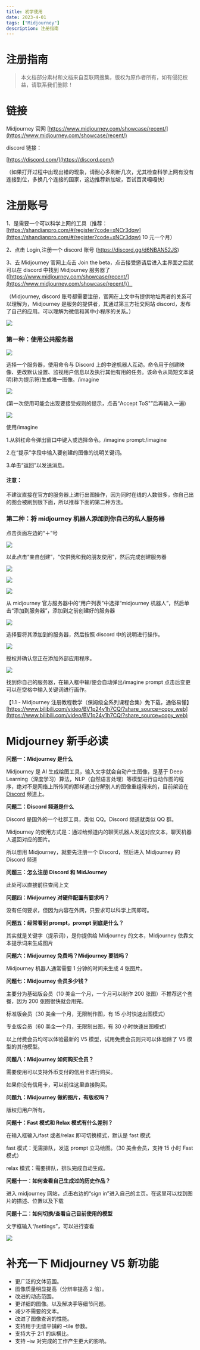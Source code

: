 ```yaml
---
title: 初学使用
date: 2023-4-01
tags: ["Midjourney"]
description: 注册指南
---
```


# 注册指南

> 本文档部分素材和文档来自互联网搜集，版权为原作者所有，如有侵犯权益，请联系我们删除！

# 链接

Midjourney 官网 [https://www.midjourney.com/showcase/recent/](https://www.midjourney.com/showcase/recent/)

discord 链接：

[https://discord.com/](https://discord.com/)

（如果打开过程中出现出错的现象，请耐心多刷新几次，尤其检查科学上网有没有连接到位，多换几个连接的国家，这边推荐新加坡，百试百灵嘎嘎快）

# 注册账号

1、是需要一个可以科学上网的工具（推荐：[https://shandianpro.com/#/register?code=xNCr3dqw](https://shandianpro.com/#/register?code=xNCr3dqw) 10 元一个月）

2、点击 Login,注册一个 discord 账号 (https://discord.gg/d6NBAN52JS)

3、去 Midjourney 官网上点击 Join the beta，点击接受邀请后进入主界面之后就可以在 discord 中找到 Midjourney 服务器了([https://www.midjourney.com/showcase/recent/](https://www.midjourney.com/showcase/recent/)）

（Midjourney, discord 账号都需要注册，官网在上文中有提供地址两者的关系可以理解为，Midjourney 是服务的提供者，其通过第三方社交网站 discord，发布了自己的应用。可以理解为微信和其中小程序的关系。）

![](/GXxibli4SoXOxBxSfiCcA5iAnxe.png)

### 第一种：使用公共服务器

![](/J0CCbzWRRoIrSkxdBjicMhW1nmd.jpg)

选择一个服务器，使用命令与 Discord 上的中途机器人互动。命令用于创建映像、更改默认设置、监视用户信息以及执行其他有用的任务。该命令从简短文本说明(称为提示符)生成唯一图像。/imagine

![](/Ou1BbKhpEo90Zjx4w8kcKDAfnMf.jpg)

(第一次使用可能会出现要接受规则的提示，点击“Accept ToS"”后再输入一遍)

![](/BmlcbKgQEoE49bxIQmBclPTencd.jpg)

使用/imagine

1.从斜杠命令弹出窗口中键入或选择命令。/imagine prompt:/imagine

2.在“提示”字段中输入要创建的图像的说明关键词。

3.单击“返回”以发送消息。

#### 注意：

不建议直接在官方的服务器上进行出图操作，因为同时在线的人数很多，你自己出的图会被刷到很下面，所以推荐下面的第二种方法。

### 第二种：将 midjourney 机器人添加到你自己的私人服务器

点击页面左边的“＋”号

![](/OHBlbKqgeojlZdxzVtVcz9jTnJe.png)

以此点击“亲自创建”，“仅供我和我的朋友使用”，然后完成创建服务器

![](/P8EobmwK0obmDxxCO6Qc474wnzf.png)

![](/DFnkbqx8BotawfxMDxkc4aoXnRe.png)

![](/LZAEbvxs3oX7szx8IIocfxHTnGE.png)

从 midjourney 官方服务器中的“用户列表”中选择“midjourney 机器人”，然后单击“添加到服务器”，添加到之前创建好的服务器

![](/EO3fbywLtomRhoxlBJPcdomEnsd.jpg)

选择要将其添加到的服务器，然后按照 discord 中的说明进行操作。

![](/BCrkbfhd7oEPhax9YxGcFRpInGc.jpg)

授权并确认您正在添加外部应用程序。

![](/BIJObsCZyo5vTkxjR7sckuE3nff.jpg)

找到你自己的服务器，在输入框中输/便会自动弹出/imagine prompt 点击后变更可以在空格中输入关键词进行画作。

【1.1 - Midjourney 注册教程教学（保姆级全系列课程合集）免下载，通俗易懂】 [https://www.bilibili.com/video/BV1p24y1h7CQ/?share_source=copy_web](https://www.bilibili.com/video/BV1p24y1h7CQ/?share_source=copy_web)

# Midjourney 新手必读

<strong>问题一：Midjourney 是什么</strong>

Midjourney 是 AI 生成绘图工具，输入文字就会自动产生图像，是基于 Deep Learning（深度学习）算法，NLP（自然语言处理）等模型进行自动作图的程序，绝对不是网络上所传闻的那样通过分解别人的图像重组得来的，目前架设在 [Discord](https://17yongai.com/tag/discord) 频道上。

<strong>问题二：Discord 频道是什么</strong>

Discord 是国外的一个社群工具，类似 QQ。Discord 频道就类似 QQ 群。

Midjourney 的使用方式是：通过给频道内的聊天机器人发送对应文本，聊天机器人返回对应的图片。

所以想用 Midjourney，就要先注册一个 Discord，然后进入 Midjourney 的 Discord 频道

<strong>问题三：怎么注册 Discord 和 MidJourney</strong>

此处可以直接前往查阅上文

<strong>问题四：Midjourney 对硬件配置有要求吗？</strong>

没有任何要求，但因为内容在外网，只要求可以科学上网即可。

<strong>问题五：经常看到 prompt，prompt 到底是什么？</strong>

其实就是关键字（提示词），是你提供给 Midjourney 的文本，Midjourney 依靠文本提示词来生成图片

<strong>问题六：Midjourney 免费吗？Midjourney 要钱吗？</strong>

Midjourney 机器人通常需要 1 分钟的时间来生成 4 张图片。

<strong>问题七：Midjourney 会员多少钱？</strong>

主要分为基础版会员（10 美金一个月，一个月可以制作 200 张图）不推荐这个套餐，因为 200 张图很快就会用完。

标准版会员（30 美金一个月，无限制作图，有 15 小时快速出图模式）

专业版会员（60 美金一个月，无限制出图，有 30 小时快速出图模式）

以上付费会员均可以体验最新的 V5 模型，试用免费会员则只可以体验除了 V5 模型的其他模型。

<strong>问题八：Midjourney 如何购买会员？</strong>

需要使用可以支持外币支付的信用卡进行购买。

如果你没有信用卡，可以前往这里直接购买。

<strong>问题九：Midjourney 做的图片，有版权吗？</strong>

版权归用户所有。

<strong>问题十：Fast 模式和 Relax 模式有什么差别？</strong>

在输入框输入/fast 或者/relax 即可切换模式，默认是 fast 模式

fast 模式：无需排队，发送 prompt 立马绘图。（30 美金会员，支持 15 小时 Fast 模式）

relax 模式：需要排队，排队完成自动生成。

<strong>问题</strong><strong>十一</strong><strong>：如何查看自己生成过的历史作品？</strong>

进入 midjourney 网站，点击右边的“sign in”进入自己的主页。在这里可以找到图片的描述、位置以及下载

<strong>问题十</strong><strong>二</strong><strong>：如何切换/查看自己目前使用的模型</strong>

文字框输入“/settings”，可以进行查看

![](/U5u9bkr6yoUzMsxavXkcklkPnuc.png)

# 补充一下 Midjourney V5 新功能

- 更广泛的文体范围。
- 图像质量明显提高（分辨率提高 2 倍）。
- 改进的动态范围。
- 更详细的图像。以及解决手等细节问题。
- 减少不需要的文本。
- 改进了图像查询的性能。
- 支持用于无缝平铺的 –tile 参数。
- 支持大于 2:1 的纵横比。
- 支持 –iw 对完成的工作产生更大的影响。
